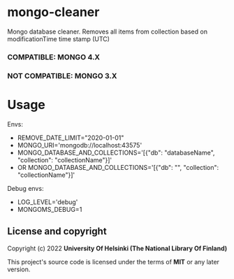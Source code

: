 # mongo-cleaner

Mongo database cleaner. Removes all items from collection based on modificationTime time stamp (UTC)

### **COMPATIBLE: MONGO 4.X**
### **NOT COMPATIBLE: MONGO 3.X**

# Usage
Envs:
* REMOVE_DATE_LIMIT="2020-01-01"
* MONGO_URI='mongodb://localhost:43575'
* MONGO_DATABASE_AND_COLLECTIONS='[{"db": "databaseName", "collection": "collectionName"}]'
* OR MONGO_DATABASE_AND_COLLECTIONS='[{"db": "", "collection": "collectionName"}]'

Debug envs:
* LOG_LEVEL='debug'
* MONGOMS_DEBUG=1

## License and copyright

Copyright (c) 2022 **University Of Helsinki (The National Library Of Finland)**

This project's source code is licensed under the terms of **MIT** or any later version.